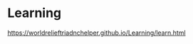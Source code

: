 # Learning

<a href="https://worldrelieftriadnchelper.github.io/Learning/learn.html">https://worldrelieftriadnchelper.github.io/Learning/learn.html </a>
